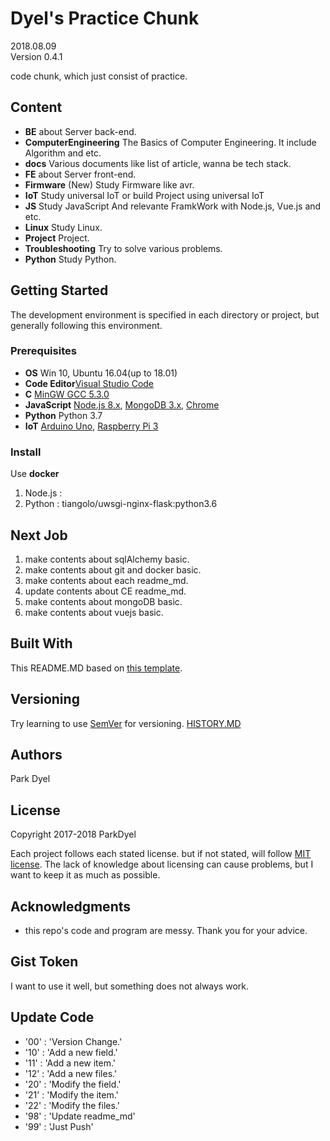# Dyel's Practice Chunk

2018.08.09\
Version 0.4.1

code chunk, which just consist of practice.

## Content

- __BE__ about Server back-end.
- __ComputerEngineering__ The Basics of Computer Engineering. It include Algorithm and etc.
- __docs__ Various documents like list of article, wanna be tech stack.
- __FE__ about Server front-end. 
- __Firmware__ (New) Study Firmware like avr.
- __IoT__ Study universal IoT or build Project using universal IoT
- __JS__ Study JavaScript And relevante FramkWork with Node.js, Vue.js and etc.
- __Linux__ Study Linux.
- __Project__ Project.
- __Troubleshooting__ Try to solve various problems.
- __Python__ Study Python.

## Getting Started

The development environment is specified in each directory or project, but generally following this environment.

### Prerequisites

- __OS__ Win 10, Ubuntu 16.04(up to 18.01)
- __Code Editor__[Visual Studio Code](https://code.visualstudio.com/)
- __C__ [MinGW GCC 5.3.0](http://www.mingw.org/)
- __JavaScript__ [Node.js 8.x](https://nodejs.org/), [MongoDB 3.x](https://www.mongodb.com/), [Chrome](https://chrome.com)
- __Python__ Python 3.7
- __IoT__ [Arduino Uno](https://www.arduino.cc/), [Raspberry Pi 3](https://www.raspberrypi.org/)

### Install

Use __docker__

1. Node.js : 
2. Python : tiangolo/uwsgi-nginx-flask:python3.6

## Next Job

1. make contents about sqlAlchemy basic.
1. make contents about git and docker basic.
1. make contents about each readme_md.
1. update contents about CE readme_md.
1. make contents about mongoDB basic.
1. make contents about vuejs basic.

## Built With

This README.MD based on [this template](https://gist.github.com/PurpleBooth/109311bb0361f32d87a2).

## Versioning

Try learning to use [SemVer](http://semver.org/) for versioning.
[HISTORY.MD](./HISTORY.md)

## Authors

Park Dyel

## License

Copyright 2017-2018 ParkDyel

Each project follows each stated license. but if not stated, will follow [MIT license](https://opensource.org/licenses/mit-license.php). The lack of knowledge about licensing can cause problems, but I want to keep it as much as possible.

## Acknowledgments

- this repo's code and program are messy. Thank you for your advice.

## Gist Token

I want to use it well, but something does not always work.

## Update Code

- '00' : 'Version Change.'
- '10' : 'Add a new field.'
- '11' : 'Add a new item.'
- '12' : 'Add a new files.'
- '20' : 'Modify the field.'
- '21' : 'Modify the item.'
- '22' : 'Modify the files.'
- '98' : 'Update readme_md'
- '99' : 'Just Push'
